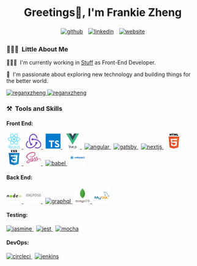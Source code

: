 <!--
**ReganxZheng/ReganxZheng** is a ✨ _special_ ✨ repository because its `README.md` (this file) appears on your GitHub profile.

Here are some ideas to get you started:

- 🔭 I’m currently working on ...
- 🌱 I’m currently learning ...
- 👯 I’m looking to collaborate on ...
- 🤔 I’m looking for help with ...
- 💬 Ask me about ...
- 📫 How to reach me: ...
- 😄 Pronouns: ...
- ⚡ Fun fact: ...
-->

<h1 align="center">Greetings👋, I'm Frankie Zheng</h1>

<p align="center">
<a href="https://github.com/reganxzheng"><img alt="github" width="8%" style="padding:5px" src="https://img.icons8.com/clouds/100/000000/github.png"/></a>
<a href="https://linkedin.com/in/frankiezheng"><img alt="linkedin" width="8%" style="padding:5px" src="https://img.icons8.com/clouds/100/000000/linkedin.png"/></a>
<a href="https://frankiezheng.org/"><img alt="website" width="8%" style="padding:5px" src="https://img.icons8.com/clouds/100/000000/code.png"/></a> 
</p>

### 👨🏻‍💻 &nbsp;Little About Me
👨🏻‍💻 &nbsp;I'm currently working in [Stuff](https://careers.stuff.co.nz/home) as Front-End Developer.

🤔 &nbsp;I'm passionate about exploring new technology and building things for the better world.

<a href="https://github.com/reganxzheng">
<img height="180em" src="https://github-readme-stats.vercel.app/api?username=reganxzheng&show_icons=true&theme=tokyonight&locale=en" alt="reganxzheng" />
<img height="180em" src="https://github-readme-stats.vercel.app/api/top-langs?username=reganxzheng&show_icons=true&theme=tokyonight&locale=en&layout=compact" alt="reganxzheng" />
</a>

### ⚒ &nbsp;Tools and Skills

#### Front End:
<p>
<a href="https://reactjs.org/" target="_blank" style="padding-right: 0.5em;"> <img src="https://raw.githubusercontent.com/devicons/devicon/master/icons/react/react-original-wordmark.svg" alt="react" width="40" height="40"/> </a> 
<a href="https://redux.js.org" target="_blank" style="padding-right: 0.5em;"> <img src="https://raw.githubusercontent.com/devicons/devicon/master/icons/redux/redux-original.svg" alt="redux" width="40" height="40"/> </a> 
<a href="https://www.typescriptlang.org/" target="_blank" style="padding-right: 0.5em;"> <img src="https://raw.githubusercontent.com/devicons/devicon/master/icons/typescript/typescript-original.svg" alt="typescript" width="40" height="40"/> </a> 
<a href="https://vuejs.org/" target="_blank" style="padding-right: 0.5em;"> <img src="https://raw.githubusercontent.com/devicons/devicon/master/icons/vuejs/vuejs-original-wordmark.svg" alt="vuejs" width="40" height="40"/> </a> 
<a href="https://angular.io" target="_blank" style="padding-right: 0.5em;"> <img src="https://angular.io/assets/images/logos/angular/angular.svg" alt="angular" width="40" height="40"/> </a>
<a href="https://www.gatsbyjs.com/" target="_blank" style="padding-right: 0.5em;"> <img src="https://www.vectorlogo.zone/logos/gatsbyjs/gatsbyjs-icon.svg" alt="gatsby" width="40" height="40"/> </a>  
<a href="https://nextjs.org/" target="_blank" style="padding-right: 0.5em;"> <img src="https://cdn.worldvectorlogo.com/logos/nextjs-3.svg" alt="nextjs" width="40" height="40"/> </a> 
<a href="https://www.w3.org/html/" target="_blank" style="padding-right: 0.5em;"> <img src="https://raw.githubusercontent.com/devicons/devicon/master/icons/html5/html5-original-wordmark.svg" alt="html5" width="40" height="40"/> </a>
<a href="https://www.w3schools.com/css/" target="_blank" style="padding-right: 0.5em;"> <img src="https://raw.githubusercontent.com/devicons/devicon/master/icons/css3/css3-original-wordmark.svg" alt="css3" width="40" height="40"/> </a>
<a href="https://sass-lang.com" target="_blank" style="padding-right: 0.5em;"> <img src="https://raw.githubusercontent.com/devicons/devicon/master/icons/sass/sass-original.svg" alt="sass" width="40" height="40"/> </a> 
<a href="https://babeljs.io/" target="_blank" style="padding-right: 0.5em;"> <img src="https://www.vectorlogo.zone/logos/babeljs/babeljs-icon.svg" alt="babel" width="40" height="40"/> </a> 
<a href="https://webpack.js.org" target="_blank" style="padding-right: 0.5em;"> <img src="https://raw.githubusercontent.com/devicons/devicon/d00d0969292a6569d45b06d3f350f463a0107b0d/icons/webpack/webpack-original-wordmark.svg" alt="webpack" width="40" height="40"/> </a>
</p>

#### Back End:
<p>
<a href="https://nodejs.org" target="_blank" style="padding-right: 0.5em;"> <img src="https://raw.githubusercontent.com/devicons/devicon/master/icons/nodejs/nodejs-original-wordmark.svg" alt="nodejs" width="40" height="40"/> </a> 
<a href="https://expressjs.com" target="_blank" style="padding-right: 0.5em;"> <img src="https://raw.githubusercontent.com/devicons/devicon/master/icons/express/express-original-wordmark.svg" alt="express" width="40" height="40"/> </a> 
<a href="https://graphql.org" target="_blank" style="padding-right: 0.5em;"> <img src="https://www.vectorlogo.zone/logos/graphql/graphql-icon.svg" alt="graphql" width="40" height="40"/> </a> 
<a href="https://www.mongodb.com/" target="_blank" style="padding-right: 0.5em;"> <img src="https://raw.githubusercontent.com/devicons/devicon/master/icons/mongodb/mongodb-original-wordmark.svg" alt="mongodb" width="40" height="40"/> </a> 
<a href="https://www.mysql.com/" target="_blank" style="padding-right: 0.5em;"> <img src="https://raw.githubusercontent.com/devicons/devicon/master/icons/mysql/mysql-original-wordmark.svg" alt="mysql" width="40" height="40"/> </a> 
</p>

#### Testing:
<p>
<a href="https://jasmine.github.io/" target="_blank" style="padding-right: 0.5em;"> <img src="https://www.vectorlogo.zone/logos/jasmine/jasmine-icon.svg" alt="jasmine" width="40" height="40"/> </a> 
<a href="https://jestjs.io" target="_blank" style="padding-right: 0.5em;"> <img src="https://www.vectorlogo.zone/logos/jestjsio/jestjsio-icon.svg" alt="jest" width="40" height="40"/> </a> 
<a href="https://mochajs.org" target="_blank" style="padding-right: 0.5em;"> <img src="https://www.vectorlogo.zone/logos/mochajs/mochajs-icon.svg" alt="mocha" width="40" height="40"/> </a> 
</p>

#### DevOps:
<a href="https://circleci.com" target="_blank" style="padding-right: 0.5em;"> <img src="https://www.vectorlogo.zone/logos/circleci/circleci-icon.svg" alt="circleci" width="40" height="40"/> </a> 
<a href="https://www.jenkins.io" target="_blank" style="padding-right: 0.5em;"> <img src="https://www.vectorlogo.zone/logos/jenkins/jenkins-icon.svg" alt="jenkins" width="40" height="40"/> </a> 



